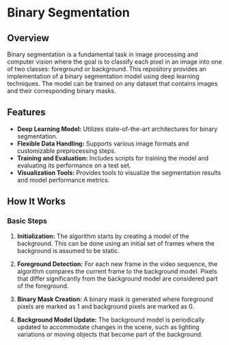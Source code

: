# Binary Segmentation

## Overview

Binary segmentation is a fundamental task in image processing and computer vision where the goal is to classify each pixel in an image into one of two classes: foreground or background. This repository provides an implementation of a binary segmentation model using deep learning techniques. The model can be trained on any dataset that contains images and their corresponding binary masks.

## Features

- **Deep Learning Model:** Utilizes state-of-the-art architectures for binary segmentation.
- **Flexible Data Handling:** Supports various image formats and customizable preprocessing steps.
- **Training and Evaluation:** Includes scripts for training the model and evaluating its performance on a test set.
- **Visualization Tools:** Provides tools to visualize the segmentation results and model performance metrics.

 
## How It Works

### Basic Steps

1. **Initialization:** The algorithm starts by creating a model of the background. This can be done using an initial set of frames where the background is assumed to be static.

2. **Foreground Detection:** For each new frame in the video sequence, the algorithm compares the current frame to the background model. Pixels that differ significantly from the background model are considered part of the foreground.

3. **Binary Mask Creation:** A binary mask is generated where foreground pixels are marked as 1 and background pixels are marked as 0.

4. **Background Model Update:** The background model is periodically updated to accommodate changes in the scene, such as lighting variations or moving objects that become part of the background.


 
